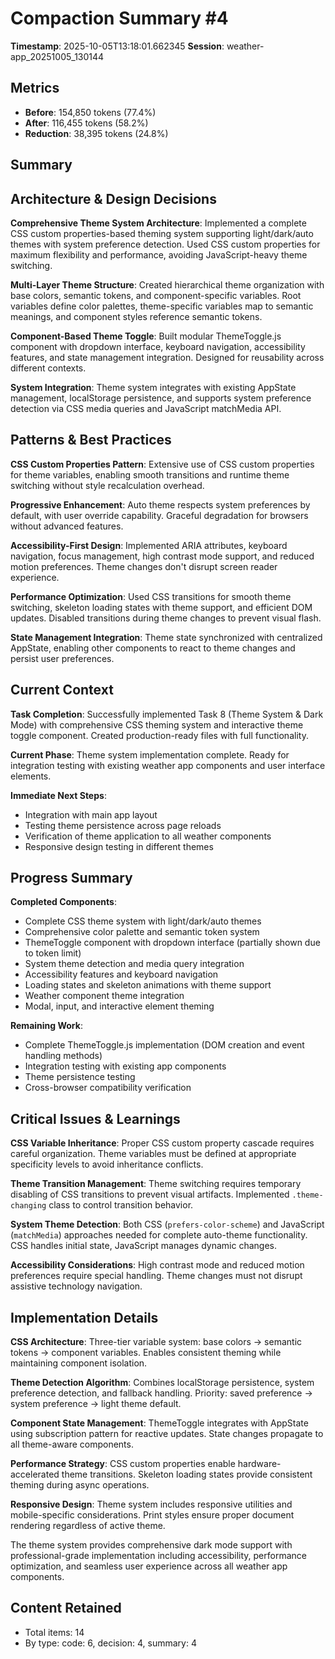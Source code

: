 # Compaction Summary #4

**Timestamp**: 2025-10-05T13:18:01.662345
**Session**: weather-app_20251005_130144

## Metrics
- **Before**: 154,850 tokens (77.4%)
- **After**: 116,455 tokens (58.2%)
- **Reduction**: 38,395 tokens (24.8%)

## Summary
## Architecture & Design Decisions

**Comprehensive Theme System Architecture**: Implemented a complete CSS custom properties-based theming system supporting light/dark/auto themes with system preference detection. Used CSS custom properties for maximum flexibility and performance, avoiding JavaScript-heavy theme switching.

**Multi-Layer Theme Structure**: Created hierarchical theme organization with base colors, semantic tokens, and component-specific variables. Root variables define color palettes, theme-specific variables map to semantic meanings, and component styles reference semantic tokens.

**Component-Based Theme Toggle**: Built modular ThemeToggle.js component with dropdown interface, keyboard navigation, accessibility features, and state management integration. Designed for reusability across different contexts.

**System Integration**: Theme system integrates with existing AppState management, localStorage persistence, and supports system preference detection via CSS media queries and JavaScript matchMedia API.

## Patterns & Best Practices

**CSS Custom Properties Pattern**: Extensive use of CSS custom properties for theme variables, enabling smooth transitions and runtime theme switching without style recalculation overhead.

**Progressive Enhancement**: Auto theme respects system preferences by default, with user override capability. Graceful degradation for browsers without advanced features.

**Accessibility-First Design**: Implemented ARIA attributes, keyboard navigation, focus management, high contrast mode support, and reduced motion preferences. Theme changes don't disrupt screen reader experience.

**Performance Optimization**: Used CSS transitions for smooth theme switching, skeleton loading states with theme support, and efficient DOM updates. Disabled transitions during theme changes to prevent visual flash.

**State Management Integration**: Theme state synchronized with centralized AppState, enabling other components to react to theme changes and persist user preferences.

## Current Context

**Task Completion**: Successfully implemented Task 8 (Theme System & Dark Mode) with comprehensive CSS theming system and interactive theme toggle component. Created production-ready files with full functionality.

**Current Phase**: Theme system implementation complete. Ready for integration testing with existing weather app components and user interface elements.

**Immediate Next Steps**: 
- Integration with main app layout
- Testing theme persistence across page reloads
- Verification of theme application to all weather components
- Responsive design testing in different themes

## Progress Summary

**Completed Components**:
- Complete CSS theme system with light/dark/auto themes
- Comprehensive color palette and semantic token system  
- ThemeToggle component with dropdown interface (partially shown due to token limit)
- System theme detection and media query integration
- Accessibility features and keyboard navigation
- Loading states and skeleton animations with theme support
- Weather component theme integration
- Modal, input, and interactive element theming

**Remaining Work**:
- Complete ThemeToggle.js implementation (DOM creation and event handling methods)
- Integration testing with existing app components
- Theme persistence testing
- Cross-browser compatibility verification

## Critical Issues & Learnings

**CSS Variable Inheritance**: Proper CSS custom property cascade requires careful organization. Theme variables must be defined at appropriate specificity levels to avoid inheritance conflicts.

**Theme Transition Management**: Theme switching requires temporary disabling of CSS transitions to prevent visual artifacts. Implemented `.theme-changing` class to control transition behavior.

**System Theme Detection**: Both CSS (`prefers-color-scheme`) and JavaScript (`matchMedia`) approaches needed for complete auto-theme functionality. CSS handles initial state, JavaScript manages dynamic changes.

**Accessibility Considerations**: High contrast mode and reduced motion preferences require special handling. Theme changes must not disrupt assistive technology navigation.

## Implementation Details

**CSS Architecture**: Three-tier variable system: base colors → semantic tokens → component variables. Enables consistent theming while maintaining component isolation.

**Theme Detection Algorithm**: Combines localStorage persistence, system preference detection, and fallback handling. Priority: saved preference → system preference → light theme default.

**Component State Management**: ThemeToggle integrates with AppState using subscription pattern for reactive updates. State changes propagate to all theme-aware components.

**Performance Strategy**: CSS custom properties enable hardware-accelerated theme transitions. Skeleton loading states provide consistent theming during async operations.

**Responsive Design**: Theme system includes responsive utilities and mobile-specific considerations. Print styles ensure proper document rendering regardless of active theme.

The theme system provides comprehensive dark mode support with professional-grade implementation including accessibility, performance optimization, and seamless user experience across all weather app components.

## Content Retained
- Total items: 14
- By type: code: 6, decision: 4, summary: 4
